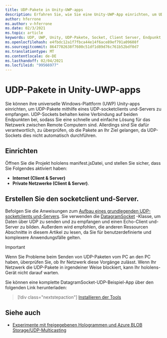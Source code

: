 ```yaml
---
title: UDP-Pakete in Unity-UWP-apps
description: Erfahren Sie, wie Sie eine Unity-UWP-App einrichten, um UDP-Pakete über ein sicheres Netzwerk zu senden und zu empfangen.
author: hferrone
ms.author: v-hferrone
ms.date: 02/3/2021
ms.topic: article
keywords: UDP, UWP, Unity, UDP-Pakete, Socket, Client Server, Endpunkt, Netzwerk, Remote Computer, DatagramSocket, Sample, .net
ms.openlocfilehash: e4fbdc12a1f7fbca44e14f6ace89ef791a09608f
ms.sourcegitcommit: 8647702638f7600c51df1d89d76c761b52bdf0d7
ms.translationtype: MT
ms.contentlocale: de-DE
ms.lasthandoff: 02/04/2021
ms.locfileid: "99566977"
---
```

# <a name="udp-packets-in-unity-uwp-apps"></a>UDP-Pakete in Unity-UWP-apps

Sie können ihre universelle Windows-Plattform (UWP) Unity-apps einrichten, um UDP-Pakete mithilfe eines UDP-socketclients und-Servers zu empfangen. UDP-Sockets behalten keine Verbindung auf beiden Endpunkten bei, sodass Sie eine schnelle und einfache Lösung für das Netzwerk zwischen Remote Computern sind. Allerdings sind Sie dafür verantwortlich, zu überprüfen, ob die Pakete an Ihr Ziel gelangen, da UDP-Sockets dies nicht automatisch durchführen.

## <a name="setup"></a>Einrichten

Öffnen Sie die Projekt hololens manifest.jsDatei, und stellen Sie sicher, dass Sie Folgendes aktiviert haben:
* **Internet (Client & Server)** 
* **Private Netzwerke (Client & Server)**.

## <a name="build-your-socket-client-and-server"></a>Erstellen Sie den socketclient und-Server. 

Befolgen Sie die Anweisungen zum [Aufbau eines grundlegenden UDP-socketclients und-Servers](https://docs.microsoft.com/windows/uwp/networking/sockets#build-a-basic-udp-socket-client-and-server). Sie verwenden die [DatagramSocket](https://docs.microsoft.com/uwp/api/Windows.Networking.Sockets.DatagramSocket) -Klasse, um Daten über UDP zu senden und zu empfangen und einen Echo-Client und-Server zu bilden. Außerdem wird empfohlen, die anderen Ressourcen Abschnitte in diesem Artikel zu lesen, da Sie für benutzerdefinierte und komplexere Anwendungsfälle gelten. 

> [!IMPORTANT]
> Wenn Sie Probleme beim Senden von UDP-Paketen vom PC an den PC haben, überprüfen Sie, ob Ihr Netzwerk diese Vorgänge zulässt. Wenn Ihr Netzwerk die UDP-Pakete in irgendeiner Weise blockiert, kann Ihr hololens-Gerät nicht darauf warten.

Sie können eine komplette DatagramSocket-UDP-Beispiel-App über den folgenden Link herunterladen:

> [!div class="nextstepaction"]
> [Installieren der Tools](https://docs.microsoft.com/samples/microsoft/windows-universal-samples/datagramsocket/)

## <a name="see-also"></a>Siehe auch 
* [Experimente mit freigegebenen Hologrammen und Azure BLOB Storage/UDP-Multicasting](https://mtaulty.com/2017/12/29/experiments-with-shared-holograms-and-azure-blob-storage-udp-multicasting-part-1/)